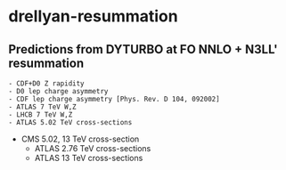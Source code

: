 # drellyan-resummation

## Predictions from DYTURBO at FO NNLO + N3LL' resummation 
	- CDF+D0 Z rapidity 
	- D0 lep charge asymmetry
	- CDF lep charge asymmetry [Phys. Rev. D 104, 092002]
	- ATLAS 7 TeV W,Z
	- LHCB 7 TeV W,Z
	- ATLAS 5.02 TeV cross-sections
  - CMS 5.02, 13 TeV cross-section
	- ATLAS 2.76 TeV cross-sections
	- ATLAS 13 TeV cross-sections

